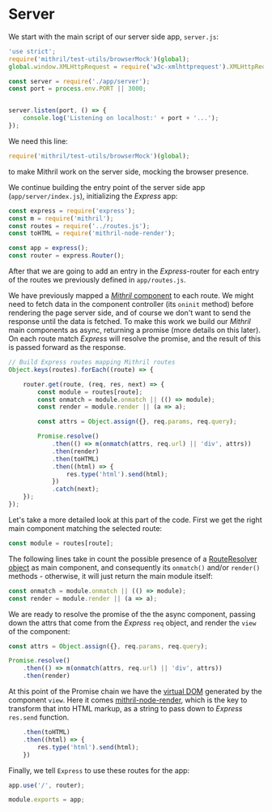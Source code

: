 # Server

We start with the main script of our server side app, `server.js`:

```javascript
'use strict';
require('mithril/test-utils/browserMock')(global);
global.window.XMLHttpRequest = require('w3c-xmlhttprequest').XMLHttpRequest;

const server = require('./app/server');
const port = process.env.PORT || 3000;


server.listen(port, () => {
    console.log('Listening on localhost:' + port + '...');
});
```

We need this line:

```javascript
require('mithril/test-utils/browserMock')(global);
```

to make Mithril work on the server side, mocking the browser presence.

We continue building the entry point of the server side app (`app/server/index.js`), initializing the *Express* app:

```javascript
const express = require('express');
const m = require('mithril');
const routes = require('../routes.js');
const toHTML = require('mithril-node-render');

const app = express();
const router = express.Router();
```

After that we are going to add an entry in the *Express*-router for each entry of the routes we previously defined 
in `app/routes.js`.

We have previously mapped a [*Mithril* component](http://mithril.js.org/hyperscript.html#components) to each route. 
We might need to fetch data in the component controller (its `oninit` method) before rendering the page server side, and 
of course we don't want to send the response until the data is fetched. To make this work we build our *Mithril* main 
components as async, returning a promise (more details on this later). On each route match *Express* will resolve the 
promise, and the result of this is passed forward as the response.

```javascript
// Build Express routes mapping Mithril routes
Object.keys(routes).forEach((route) => {

    router.get(route, (req, res, next) => {
        const module = routes[route];
        const onmatch = module.onmatch || (() => module);
        const render = module.render || (a => a);

        const attrs = Object.assign({}, req.params, req.query);

        Promise.resolve()
            .then(() => m(onmatch(attrs, req.url) || 'div', attrs))
            .then(render)
            .then(toHTML)
            .then((html) => {
                res.type('html').send(html);
            })
            .catch(next);
    });
});
```

Let's take a more detailed look at this part of the code. First we get the right main component matching the selected route:

```javascript
const module = routes[route];
```

The following lines take in count the possible presence of a 
[RouteResolver object](http://mithril.js.org/route.html#advanced-component-resolution) as main component, and 
consequently its `onmatch()` and/or `render()` methods - otherwise, it will just return the main module itself:

```javascript
const onmatch = module.onmatch || (() => module);
const render = module.render || (a => a);
```

We are ready to resolve the promise of the the async component, passing down the attrs that come from the *Express* `req` 
object, and render the `view` of the component:

```javascript
const attrs = Object.assign({}, req.params, req.query);

Promise.resolve()
    .then(() => m(onmatch(attrs, req.url) || 'div', attrs))
    .then(render)
```

At this point of the Promise chain we have the [virtual DOM](http://mithril.js.org/vnodes.html) generated by the 
component `view`. Here it comes [mithril-node-render](https://github.com/StephanHoyer/mithril-node-render), which is the 
key to transform that into HTML markup, as a string to pass down to *Express* `res.send` function.


```javascript
    .then(toHTML)
    .then((html) => {
        res.type('html').send(html);
    })
```


Finally, we tell `Express` to use these routes for the app:

```javascript
app.use('/', router);

module.exports = app;
```